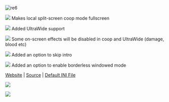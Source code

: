 ![re6](http://thirteenag.github.io/screens/re6/main2.jpg)

![](https://habrastorage.org/webt/ow/yy/mg/owyymgpibfqzfbwyf_iqoiqrede.png) Makes local split-screen coop mode fullscreen

![](https://habrastorage.org/webt/ow/yy/mg/owyymgpibfqzfbwyf_iqoiqrede.png) Added UltraWide support

![](https://habrastorage.org/webt/31/qm/gv/31qmgv6q0kj8zie1itat5ygfsuq.png) Some on-screen effects will be disabled in coop and UltraWide (damage, blood etc)

![](https://habrastorage.org/webt/ow/yy/mg/owyymgpibfqzfbwyf_iqoiqrede.png) Added an option to skip intro

![](https://habrastorage.org/webt/ow/yy/mg/owyymgpibfqzfbwyf_iqoiqrede.png) Added an option to enable borderless windowed mode

[Website](http://thirteenag.github.io/wfp#re6) | [Source](https://github.com/ThirteenAG/WidescreenFixesPack/blob/master/source/ResidentEvil6.FusionFix/dllmain.cpp) | [Default INI File](https://github.com/ThirteenAG/WidescreenFixesPack/blob/master/data/ResidentEvil6.FusionFix/scripts/ResidentEvil6.FusionFix.ini)

![](https://github.com/ThirteenAG/WidescreenFixesPack/assets/4904157/47f7d7ba-adc8-45c1-a601-b80e3d7b9c42)

![](https://github.com/ThirteenAG/WidescreenFixesPack/assets/4904157/31c645bd-a501-4efc-960b-0dfa216d2007)
